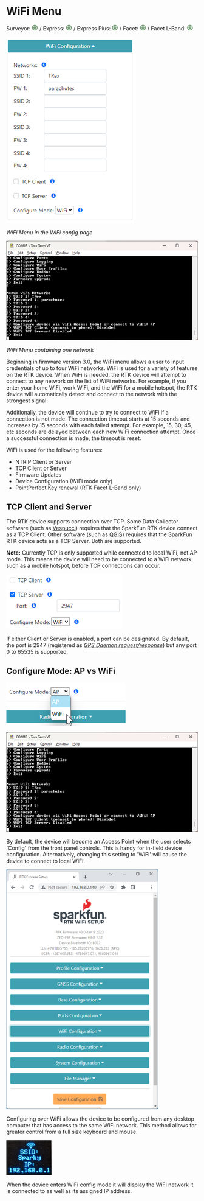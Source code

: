 # WiFi Menu

Surveyor: ![Feature Supported](img/GreenDot.png) / Express: ![Feature Supported](img/GreenDot.png) / Express Plus: ![Feature Supported](img/GreenDot.png) / Facet: ![Feature Supported](img/GreenDot.png) / Facet L-Band: ![Feature Supported](img/GreenDot.png)

![WiFi Menu in AP Config page](img/SparkFun%20RTK%20AP%20WiFi%20Menu.png)

*WiFi Menu in the WiFi config page*

![WiFi Network Entry](img/SparkFun%20RTK%20WiFi%20Menu%20Terminal.png)

*WiFi Menu containing one network*

Beginning in firmware version 3.0, the WiFi menu allows a user to input credentials of up to four WiFi networks. WiFi is used for a variety of features on the RTK device. When WiFi is needed, the RTK device will attempt to connect to any network on the list of WiFi networks. For example, if you enter your home WiFi, work WiFi, and the WiFi for a mobile hotspot, the RTK device will automatically detect and connect to the network with the strongest signal.

Additionally, the device will continue to try to connect to WiFi if a connection is not made. The connection timeout starts at 15 seconds and increases by 15 seconds with each failed attempt. For example, 15, 30, 45, etc seconds are delayed between each new WiFi connection attempt. Once a successful connection is made, the timeout is reset.

WiFi is used for the following features:

* NTRIP Client or Server
* TCP Client or Server
* Firmware Updates
* Device Configuration (WiFi mode only)
* PointPerfect Key renewal (RTK Facet L-Band only)

## TCP Client and Server

The RTK device supports connection over TCP. Some Data Collector software (such as [Vespucci](docs\gis_software\#vespucci)) requires that the SparkFun RTK device connect as a TCP Client. Other software (such as [QGIS](docs\gis_software\#qgis)) requires that the SparkFun RTK device acts as a TCP Server. Both are supported.

**Note:** Currently TCP is only supported while connected to local WiFi, not AP mode. This means the device will need to be connected to a WiFi network, such as a mobile hotspot, before TCP connections can occur.

![TCP Port Entry](img/WiFi%20Config/SparkFun%20RTK%20Config%20-%20TCP%20Port.png)

If either Client or Server is enabled, a port can be designated. By default, the port is 2947 (registered as [*GPS Daemon request/response*](https://en.wikipedia.org/wiki/Gpsd)) but any port 0 to 65535 is supported.

## Configure Mode: AP vs WiFi

![Configure Mode in WiFi menu](img/WiFi%20Config/SparkFun%20RTK%20Config%20-%20Configure%20Mode.png)

![WiFi Network Entry](img/SparkFun%20RTK%20WiFi%20Menu%20Terminal.png)

By default, the device will become an Access Point when the user selects 'Config' from the front panel controls. This is handy for in-field device configuration. Alternatively, changing this setting to 'WiFi' will cause the device to connect to local WiFi. 

![Configuring RTK device over local WiFi](img/WiFi%20Config/SparkFun%20RTK%20AP%20Main%20Page%20over%20Local%20WiFi.png)

Configuring over WiFi allows the device to be configured from any desktop computer that has access to the same WiFi network. This method allows for greater control from a full size keyboard and mouse.

![RTK display showing local IP and SSID](img/WiFi%20Config/SparkFun%20RTK%20WiFi%20Config%20IP.png)

When the device enters WiFi config mode it will display the WiFi network it is connected to as well as its assigned IP address.

